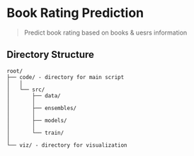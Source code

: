 # Book Rating Prediction

> Predict book rating based on books & uesrs information

## Directory Structure
```
root/
├── code/ - directory for main script
│   │
│   └── src/ 
│       ├── data/
│       │
│       ├── ensembles/
│       │
│       ├── models/
│       │
│       └── train/
│
└── viz/ - directory for visualization
```



